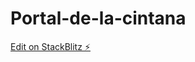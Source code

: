 # Portal-de-la-cintana

[Edit on StackBlitz ⚡️](https://stackblitz.com/edit/stackblitz-starters-g57mwh)